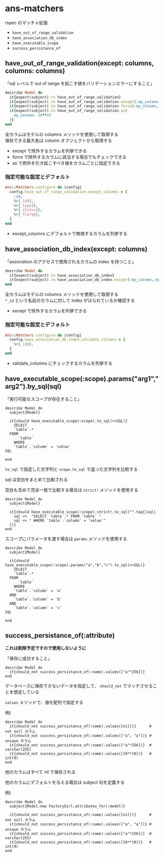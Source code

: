 ans-matchers
============

rspec のマッチャ拡張

* `have_out_of_range_validation`
* `have_association_db_index`
* `have_executable_scope`
* `success_persistance_of`


have_out_of_range_validation(except: columns, columns: columns)
---------------------------------------------------------------

「sql レベルで out of range を起こす値をバリデーションエラーにすること」

```ruby
describe Model do
  it{expect(subject).to have_out_of_range_validation}
  it{expect(subject).to have_out_of_range_validation.except(:my_column,:my_column2)}
  it{expect(subject).to have_out_of_range_validation.force(:my_column,:my_column2)}
  it{expect(subject).to have_out_of_range_validation.as(
    my_column: 10**10
  )}
end
```

全カラムはモデルの columns メソッドを使用して取得する  
保存できる最大長は column オブジェクトから取得する

* except で除外するカラムを列挙できる
* force で除外するカラムに該当する場合でもチェックできる
* as で例外を引き起こすべき値をカラムごとに指定できる

### 指定可能な設定とデフォルト

```ruby
Ans::Matchers.configure do |config|
  config.have_out_of_range_validation.except_columns = [
    :id,
    %r{_id$},
    %r{_type$},
    %r{_status$},
    %r{_fla?g$},
  ]
end
```

* except_columns にデフォルトで無視するカラムを列挙する

have_association_db_index(except: columns)
------------------------------------------

「association のアクセスで使用されるカラムの index を持つこと」

```ruby
describe Model do
  it{expect(subject).to have_association_db_index}
  it{expect(subject).to have_association_db_index.except(:my_column,:my_column2)}
end
```

全カラムはモデルの columns メソッドを使用して取得する  
`*_id` という名前のカラムに対して index がはられているか確認する

* except で除外するカラムを列挙できる

### 指定可能な設定とデフォルト

```ruby
Ans::Matchers.configure do |config|
  config.have_association_db_index.validate_columns = [
    %r{_id$},
  ]
end
```

* validate_columns にチェックするカラムを列挙する

have_executable_scope(:scope).params("arg1","arg2").by_sql(sql)
---------------------------------------------------------------

「実行可能なスコープが存在すること」

    describe Model do
      subject{Model}

      it{should have_executable_scope(:scope).to_sql(<<SQL)}
        SELECT
        `table`.*
      FROM
          `table`
        WHERE
        `table`.`column` = 'value'
    SQL

    end

`to_sql` で指定した文字列と `scope.to_sql` で返った文字列を比較する

sql は空白をまとめて比較される

空白も含めて完全一致で比較する場合は `strict!` メソッドを使用する

    describe Model do
      subject{Model}

      it{should have_executable_scope(:scope).strict!.to_sql("".tap{|sql|
        sql <<  "SELECT `table`.* FROM `table` "
        sql << " WHERE `table`.`column` = 'value'"
      })}
    end

スコープにパラメータを渡す場合は `params` メソッドを使用する

    describe Model do
      subject{Model}

      it{should have_executable_scope(:scope).params("a","b","c").to_sql(<<SQL)}
        SELECT
        `table`.*
      FROM
          `table`
        WHERE
        `table`.`column` = 'a'
      AND
        `table`.`column` = 'b'
      AND
        `table`.`column` = 'c'
    SQL

    end


success_persistance_of(:attribute)
----------------------------------

**これは削除予定ですので使用しないように**

「保存に成功すること」

    describe Model do
      it{should_not success_persistance_of(:name).values(["a"*256])}
    end

データベースに保存できないデータを指定して、 `should_not` でマッチさせることを想定している

`values` メソッドで、値を配列で指定する

例)

    describe Model do
      it{should_not success_persistance_of(:name).values([nil])}      # not null カラム
      it{should_not success_persistance_of(:name).values(["a", "a"])} # unique カラム
      it{should_not success_persistance_of(:name).values(["a"*256])}  # varchar(255)
      it{should_not success_persistance_of(:name).values([10**10])}   # int(9)
    end

他のカラムはすべて nil で保存される

他のカラムにデフォルトを与える場合は subject 句を定義する

例)

    describe Model do
      subject{Model.new FactoryGirl.attributes_for(:model)}

      it{should_not success_persistance_of(:name).values([nil])}      # not null カラム
      it{should_not success_persistance_of(:name).values(["a", "a"])} # unique カラム
      it{should_not success_persistance_of(:name).values(["a"*256])}  # varchar(255)
      it{should_not success_persistance_of(:name).values([10**10])}   # int(9)
    end

